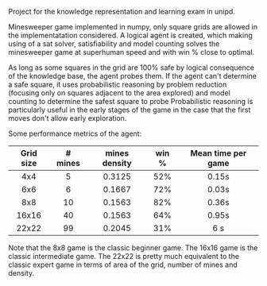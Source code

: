 Project for the knowledge representation and learning exam in unipd.

Minesweeper game implemented in numpy, only square grids are allowed in the implementatation considered.
A logical agent is created, which making using of a sat solver, satisfiability and model counting solves the minesweeper game at superhuman speed and with win % close to optimal.

As long as some squares in the grid are 100% safe by logical consequence of the knowledge base, the agent probes them.
If the agent can't determine a safe square, it uses probabilistic reasoning by problem reduction (focusing only on squares adjacent to the area explored) and model counting to determine the safest square to probe
Probabilistic reasoning is particularly useful in the early stages of the game in the case that the first moves don't allow early exploration.

Some performance metrics of the agent:

| Grid size | # mines | mines density | win % | Mean time per game |
| :-------: | :-----: | :-----------: | :---: | :----------------: |
| 4x4       | 5       | 0.3125        | 52%   | 0.15s              |
| 6x6       | 6       | 0.1667        | 72%   | 0.03s              |
| 8x8       | 10      | 0.1563        | 82%   | 0.36s              |
| 16x16     | 40      | 0.1563        | 64%   | 0.95s              |
| 22x22     | 99      | 0.2045        | 31%   | 6 s                |


Note that the 8x8 game is the classic beginner game.
The 16x16 game is the classic intermediate game.
The 22x22 is pretty much equivalent to the classic expert game in terms of area of the grid, number of mines and density.


